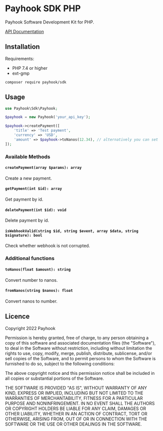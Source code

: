 # Payhook SDK PHP

Payhook Software Development Kit for PHP.

[API Documentation](https://docs.payhook.org)

## Installation

Requirements:

- PHP 7.4 or higher
- ext-gmp

```shell
composer require payhook/sdk
```

## Usage

```php
use Payhook\Sdk\Payhook;

$payhook = new Payhook('your_api_key');

$payhook->createPayment([
    'title' => 'Test payment',
    'currency' => 'USD',
    'amount' => $payhook->toNanos(12.34), // alternatively you can set it as 12.43 * 1e9
]);
```

### Available Methods

#### `createPayment(array $params): array`

Create a new payment.

#### `getPayment(int $id): array`

Get payment by id.

#### `deletePayment(int $id): void`

Delete payment by id.

#### `isWebhookValid(string $id, string $event, array $data, string $signature): bool`

Check whether webhook is not corrupted.

### Additional functions

#### `toNanos(float $amount): string`

Convert number to nanos.

#### `fromNanos(string $nanos): float`

Convert nanos to number.

## Licence

Copyright 2022 Payhook

Permission is hereby granted, free of charge, to any person obtaining a copy of this software and associated
documentation files (the "Software"), to deal in the Software without restriction, including without limitation the
rights to use, copy, modify, merge, publish, distribute, sublicense, and/or sell copies of the Software, and to permit
persons to whom the Software is furnished to do so, subject to the following conditions:

The above copyright notice and this permission notice shall be included in all copies or substantial portions of the
Software.

THE SOFTWARE IS PROVIDED "AS IS", WITHOUT WARRANTY OF ANY KIND, EXPRESS OR IMPLIED, INCLUDING BUT NOT LIMITED TO THE
WARRANTIES OF MERCHANTABILITY, FITNESS FOR A PARTICULAR PURPOSE AND NONINFRINGEMENT. IN NO EVENT SHALL THE AUTHORS OR
COPYRIGHT HOLDERS BE LIABLE FOR ANY CLAIM, DAMAGES OR OTHER LIABILITY, WHETHER IN AN ACTION OF CONTRACT, TORT OR
OTHERWISE, ARISING FROM, OUT OF OR IN CONNECTION WITH THE SOFTWARE OR THE USE OR OTHER DEALINGS IN THE SOFTWARE.
